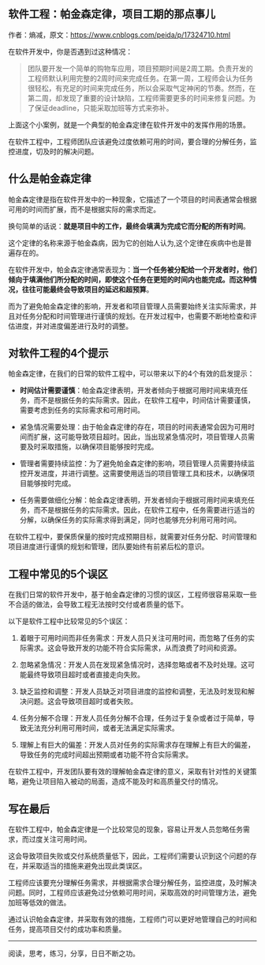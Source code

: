 ## 软件工程：帕金森定律，项目工期的那点事儿
作者：熵减，原文：https://www.cnblogs.com/peida/p/17324710.html

在软件开发中，你是否遇到过这种情况：

>团队要开发一个简单的购物车应用，项目预期时间是2周工期。负责开发的工程师默认利用完整的2周时间来完成任务。在第一周，工程师会认为任务很轻松，有充足的时间来完成任务，所以会采取气定神闲的节奏。然而，在第二周，却发现了重要的设计缺陷，工程师需要更多的时间来修复问题。为了保证deadline，只能采取加班等方式来弥补。

上面这个小案例，就是一个典型的帕金森定律在软件开发中的发挥作用的场景。

在软件工程中，工程师团队应该避免过度依赖可用的时间，要合理的分解任务，监控进度，切及时的解决问题。

## 什么是帕金森定律
帕金森定律是指在软件开发中的一种现象，它描述了一个项目的时间表通常会根据可用的时间而扩展，而不是根据实际的需求而定。

换句简单的话说：**就是项目中的工作，最终会填满为完成它而分配的所有时间**。

这个定律的名称来源于帕金森病，因为它的创始人认为,这个定律在疾病中也是普遍存在的。

在软件开发中，帕金森定律通常表现为：**当一个任务被分配给一个开发者时，他们倾向于填满他们所分配的时间，即使这个任务在更短的时间内也能完成。而这种情况，往往可能最终会导致项目的延迟和超预算**。

而为了避免帕金森定律的影响，开发者和项目管理人员需要始终关注实际需求，并且对任务分配和时间管理进行谨慎的规划。在开发过程中，也需要不断地检查和评估进度，并对进度偏差进行及时的调整。

## 对软件工程的4个提示
帕金森定律，在我们的日常的软件工程中，可以带来以下的4个有效的启发提示：

+ **时间估计需要谨慎**：帕金森定律表明，开发者倾向于根据可用时间来填充任务，而不是根据任务的实际需求。因此，在软件工程中，时间估计需要谨慎，需要考虑到任务的实际需求和可用时间。

+ 紧急情况需要处理：由于帕金森定律的存在，项目的时间表通常会因为可用时间而扩展，这可能导致项目超时。因此，当出现紧急情况时，项目管理人员需要及时采取措施，以确保项目能够按时完成。
+ 管理者需要持续监控：为了避免帕金森定律的影响，项目管理人员需要持续监控开发进度，并进行调整。这需要使用适当的项目管理工具和技术，以确保项目能够按时完成。
+ 任务需要做细化分解：帕金森定律表明，开发者倾向于根据可用时间来填充任务，而不是根据任务的实际需求。因此，在软件工程中，任务需要进行适当的分解，以确保任务的实际需求得到满足，同时也能够充分利用可用时间。

在软件工程中，要保质保量的按时完成预期目标，就需要对任务分配、时间管理和项目进度进行谨慎的规划和管理，团队要始终有前紧后松的意识。

## 工程中常见的5个误区
在我们日常的软件开发中，基于帕金森定律的习惯的误区，工程师很容易采取一些不合适的做法，会导致工程无法按时交付或者质量的低下。

以下是软件工程中比较常见的5个误区：

1. 着眼于可用时间而非任务需求：开发人员只关注可用时间，而忽略了任务的实际需求。这会导致开发的功能不符合实际需求，从而浪费了时间和资源。

2. 忽略紧急情况：开发人员在发现紧急情况时，选择忽略或者不及时处理。这可能最终导致项目超时或者直接走向失败。

3. 缺乏监控和调整：开发人员缺乏对项目进度的监控和调整，无法及时发现和解决问题。这会导致项目超时或者失败。

4. 任务分解不合理：开发人员任务分解不合理，任务过于复杂或者过于简单，导致无法充分利用可用时间，或者无法满足实际需求。

5. 理解上有巨大的偏差：开发人员对任务的实际需求存在理解上有巨大的偏差，导致任务的完成时间超出预期或者功能不符合实际需求。

在软件工程中，开发团队要有效的理解帕金森定律的意义，采取有针对性的关键策略，避免让项目陷入被动的局面，造成不能及时和高质量交付的情况。

## 写在最后
在软件工程中，帕金森定律是一个比较常见的现象，容易让开发人员忽略任务需求，而过度关注可用时间。

这会导致项目失败或交付系统质量低下，因此，工程师们需要认识到这个问题的存在，并采取适当的措施来避免出现此类误区。

工程师应该要充分理解任务需求，并根据需求合理分解任务，监控进度，及时解决问题。同时，工程师应该避免过分依赖可用时间，采取高效的时间管理方法，避免加班等低效的做法。

通过认识帕金森定律，并采取有效的措施，工程师门可以更好地管理自己的时间和任务，提高项目交付的成功率和质量。
___
阅读，思考，练习，分享，日日不断之功。
<!--stackedit_data:
eyJoaXN0b3J5IjpbLTE2MDk0OTEzMDRdfQ==
-->